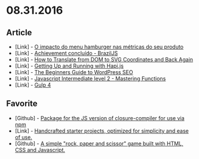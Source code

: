 # 08.31.2016

## Article

- \[Link\] - [O impacto do menu hamburger nas métricas do seu produto](http://arquiteturadeinformacao.com/mobile/o-impacto-do-menu-hamburger-nas-metricas-do-seu-produto/)
- \[Link\] - [Achievement concluído - BrazilJS](https://willianjusten.com.br/achievement-concluido-braziljs/)
- \[Link\] - [How to Translate from DOM to SVG Coordinates and Back Again](https://www.sitepoint.com/how-to-translate-from-dom-to-svg-coordinates-and-back-again/)
- \[Link\] - [Getting Up and Running with Hapi.js](https://www.sitepoint.com/premium/screencasts/getting-up-and-running-with-hapi-js)
- \[Link\] - [The Beginners Guide to WordPress SEO](https://www.sitepoint.com/beginners-guide-to-wordpress-seo/)
- \[Link\] - [Javascript Intermediate level 2 - Mastering Functions](https://school.codequs.com/p/B1qaM67j/javascript-intermediate-level-2-mastering-functions/)
- \[Link\] - [Gulp 4](https://blog.matheuslc.com/gulp-4-13a959dd0e64#.i5oc8zeqn)


## Favorite

- \[Github\] - [Package for the JS version of closure-compiler for use via npm](https://github.com/google/closure-compiler-js)
- \[Link\] - [Handcrafted starter projects, optimized for simplicity and ease of use.](http://megaboilerplate.com/)
- \[Github\] - [A simple "rock, paper and scissor" game built with HTML, CSS and Javascript.](https://github.com/cauequeiroz/jsokenpo)
